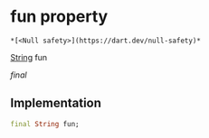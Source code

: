 


# fun property




    *[<Null safety>](https://dart.dev/null-safety)*


[String](https://api.flutter.dev/flutter/dart-core/String-class.html) fun
  
_final_






## Implementation

```dart
final String fun;


```







